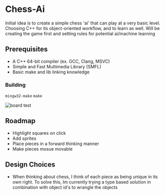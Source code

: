 # Chess-Ai

Initial idea is to create a simple chess 'ai' that can play at a very basic level. Choosing C++ for its object-oriented workflow, and to learn as well. Will be creating the game first and setting rules for potential ai/machine learning

## Prerequisites

- A C++ 64-bit compiler (ex. GCC, Clang, MSVC)
- Simple and Fast Multimedia Library (SMFL)
- Basic make and lib linking knowledge

### Building

```mingw32-make``` ```make```

![board test](./img/chessboard2.png)
## Roadmap
- Highlight squares on click
- Add sprites
- Place pieces in a forward thinking manner 
- Make pieces mosue movable

## Design Choices
- When thinking about chess, I think of each piece as being unique in its own right. To solve this, Im currently trying a type based solution in combination with object id's to wrangle the objects


